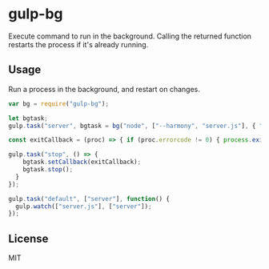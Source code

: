 # gulp-bg

Execute command to run in the background.
Calling the returned function restarts the process if it's already running.

## Usage
Run a process in the background, and restart on changes.

```javascript
var bg = require("gulp-bg");

let bgtask;
gulp.task("server", bgtask = bg("node", ["--harmony", "server.js"], { "env": process.env }));

const exitCallback = (proc) => { if (proc.errorcode != 0) { process.exit(proc.errorcode); } };

gulp.task("stop", () => {
    bgtask.setCallback(exitCallback);
    bgtask.stop();
  }
});

gulp.task("default", ["server"], function() {
  gulp.watch(["server.js"], ["server"]);
});
```

## License
MIT
